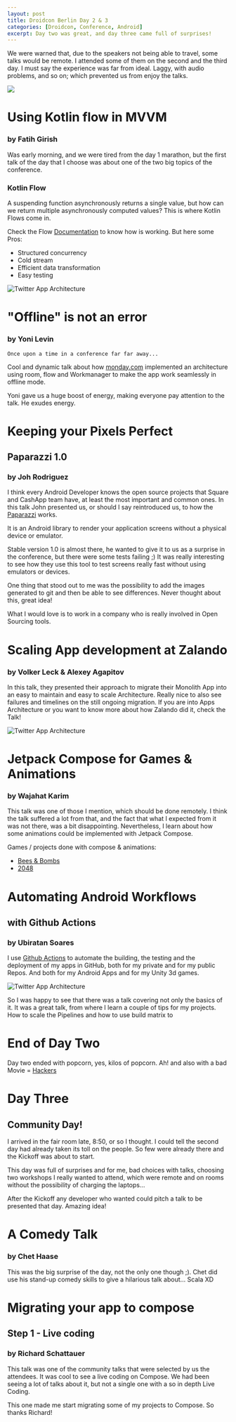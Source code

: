 ```yaml
---
layout: post
title: Droidcon Berlin Day 2 & 3
categories: [Droidcon, Conference, Android]
excerpt: Day two was great, and day three came full of surprises!
---
```


We were warned that, due to the speakers not being able to travel, some talks would be remote. I attended some of them on the second and the third day. I must say the experience was far from ideal. Laggy, with audio problems, and so on; which prevented us from enjoy the talks.

![](../images/DroidConDay2.jpg)

# Using Kotlin flow in MVVM
### by Fatih Girish

Was early morning, and we were tired from the day 1 marathon, but the first talk of the day that I choose was about one of the two big topics of the conference. 

### Kotlin Flow
A suspending function asynchronously returns a single value, but how can we return multiple asynchronously computed values? This is where Kotlin Flows come in.


Check the Flow [Documentation](https://kotlinlang.org/docs/flow.html) to know how is working. But here some Pros:
- Structured concurrency
- Cold stream
- Efficient data transformation
- Easy testing

![Twitter App Architecture](../images/DroidConMVVM.png)

# "Offline" is not an error
### by Yoni Levin
`Once upon a time in a conference far far away...`

Cool and dynamic talk about how [monday.com](https://monday.com/) implemented an architecture using room, flow and Workmanager to make the app work seamlessly in offline mode.

Yoni gave us a huge boost of energy, making everyone pay attention to the talk. He exudes energy.


# Keeping your Pixels Perfect
## Paparazzi 1.0
### by Joh Rodriguez

I think every Android Developer knows the open source projects that Square and CashApp team have, at least the most important and common ones. In this talk John presented us, or should I say reintroduced us, to how the [Paparazzi](https://github.com/cashapp/paparazzi) works.

It is an Android library to render your application screens without a physical device or emulator.

Stable version 1.0 is almost there, he wanted to give it to us as a surprise in the conference, but there were some tests failing ;)
It was really interesting to see how they use this tool to test screens really fast without using emulators or devices.

One thing that stood out to me was the possibility to add the images generated to git and then be able to see differences. Never thought about this, great idea!

What I would love is to work in a company who is really involved in Open Sourcing tools.

# Scaling App development at Zalando
### by Volker Leck & Alexey Agapitov

In this talk, they presented their approach to migrate their Monolith App into an easy to maintain and easy to scale Architecture. Really nice to also see failures and timelines on the still ongoing migration.
If you are into Apps Architecture or you want to know more about how Zalando did it, check the Talk!

![Twitter App Architecture](../images/DroidConArch.jpg)

# Jetpack Compose for Games & Animations
### by Wajahat Karim

This talk was one of those I mention, which should be done remotely. I think the talk suffered a lot from that, and the fact that what I expected from it was not there, was a bit disappointing.
Nevertheless, I learn about how some animations could be implemented with Jetpack Compose.

Games / projects done with compose & animations:

- [Bees & Bombs](https://github.com/alexjlockwood/bees-and-bombs-compose)
- [2048](https://github.com/alexjlockwood/android-2048-compose)

# Automating Android Workflows
## with Github Actions
### by Ubiratan Soares

I use [Github Actions](https://docs.github.com/es/actions) to automate the building, the testing and the deployment of my apps in GitHub, both for my private and for my public Repos. And both for my Android Apps and for my Unity 3d games.

![Twitter App Architecture](../images/DroidConGitHubActions.png)

So I was happy to see that there was a talk covering not only the basics of it. It was a great talk, from where I learn a couple of tips for my projects. 
How to scale the Pipelines and how to use build matrix to 

# End of Day Two
Day two ended with popcorn, yes, kilos of popcorn. Ah! and also with a bad Movie = [Hackers](https://www.imdb.com/title/tt0113243/)

# Day Three
## Community Day!
I arrived in the fair room late, 8:50, or so I thought. I could tell the second day had already taken its toll on the people. So few were already there and the Kickoff was about to start. 

This day was full of surprises and for me, bad choices with talks, choosing two workshops I really wanted to attend, which were remote and on rooms without the possibility of charging the laptops...

After the Kickoff any developer who wanted could pitch a talk to be presented that day. Amazing idea!

# A Comedy Talk
### by Chet Haase
This was the big surprise of the day, not the only one though ;). Chet did use his stand-up comedy skills to give a hilarious talk about... Scala XD


# Migrating your app to compose
## Step 1 - Live coding
### by Richard Schattauer

This talk was one of the community talks that were selected by us the attendees. It was cool to see a live coding on Compose. We had been seeing a lot of talks about it, but not a single one with a so in depth Live Coding. 

This one made me start migrating some of my projects to Compose. So thanks Richard!